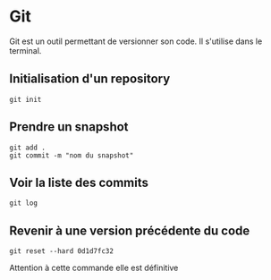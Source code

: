 
# Git

Git est un outil permettant de versionner son code.
Il s'utilise dans le terminal.

## Initialisation d'un repository

```
git init
```

## Prendre un snapshot

```
git add .
git commit -m "nom du snapshot"
```

## Voir la liste des commits


```
git log
```

## Revenir à une version précédente du code

```
git reset --hard 0d1d7fc32

```
Attention à cette commande elle est définitive
